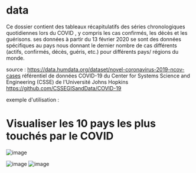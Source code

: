 # data
Ce dossier contient des tableaux récapitulatifs des séries chronologiques quotidiennes lors du COVID , y compris les cas confirmés, les décès et les guérisons. 
 ses données à partir du 13 février 2020 
 se sont des données spécifiques au pays nous donnant le dernier nombre de cas différents (actifs, confirmés, décès, guéris, etc.) pour différents pays/ régions du monde.




source : https://data.humdata.org/dataset/novel-coronavirus-2019-ncov-cases
référentiel de données COVID-19 du Center for Systems Science and Engineering (CSSE) de l'Université Johns Hopkins
https://github.com/CSSEGISandData/COVID-19
 
 
 exemple d'utilisation : 
# Visualiser les 10 pays les plus touchés par le COVID
![image](https://user-images.githubusercontent.com/73078692/136005360-9ba0b672-5461-4a39-b214-274d53044698.png)



 ![image](https://user-images.githubusercontent.com/73078692/135878316-7f95e7d6-c88f-4942-a8b9-6613e80bfada.png)
![image](https://user-images.githubusercontent.com/73078692/136005832-1a99c075-9e02-4cd5-ad8f-fbeff61bb111.png)

